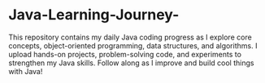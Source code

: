 # Java-Learning-Journey-
This repository contains my daily Java coding progress as I explore core concepts, object-oriented programming, data structures, and algorithms. I upload hands-on projects, problem-solving code, and experiments to strengthen my Java skills. Follow along as I improve and build cool things with Java!
